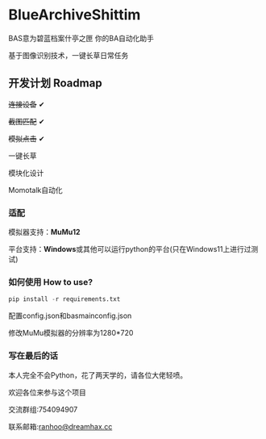 # **BlueArchiveShittim**

BAS意为碧蓝档案什亭之匣 你的BA自动化助手

基于图像识别技术，一键长草日常任务

## 开发计划 Roadmap

~~连接设备~~ ✔

~~截图匹配~~ ✔

~~模拟点击~~ ✔

一键长草

模块化设计

Momotalk自动化



### 适配

模拟器支持：**MuMu12**

平台支持：**Windows**或其他可以运行python的平台(只在Windows11上进行过测试)

### 如何使用 How to use?

```python
pip install -r requirements.txt
```

配置config.json和basmainconfig.json

修改MuMu模拟器的分辨率为1280*720

### 写在最后的话

本人完全不会Python，花了两天学的，请各位大佬轻喷。

欢迎各位来参与这个项目

交流群组:754094907

联系邮箱:ranhoo@dreamhax.cc